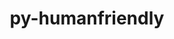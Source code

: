 ---
title: "py-humanfriendly"
layout: cache
categories: [package, develop]
meta: {"compilers": ["none"], "num_specs": 32, "num_specs_by_stack": {"radiuss": 32, "root": 32}, "oss": ["ubuntu18.04"], "platforms": ["linux"], "stacks": ["radiuss", "root"], "targets": ["x86_64_v3"], "versions": ["10.0"]}
spec_details: [{"compiler": "none", "hash": "3zcyai5cmayv6dqtk3lrzkt6kv66gjwf", "os": "ubuntu18.04", "platform": "linux", "size": "-", "stacks": ["radiuss", "root"], "target": "x86_64_v3", "variants": ["build_system=python_pip"], "versions": ["10.0"]}, {"compiler": "none", "hash": "4dxr26jvwus2hxg3hvcwhfjyurseqspp", "os": "ubuntu18.04", "platform": "linux", "size": "-", "stacks": ["radiuss", "root"], "target": "x86_64_v3", "variants": ["build_system=python_pip"], "versions": ["10.0"]}, {"compiler": "none", "hash": "4nw7vp6sx3h5vyfryvpjdxrcmshfsnvy", "os": "ubuntu18.04", "platform": "linux", "size": "-", "stacks": ["radiuss", "root"], "target": "x86_64_v3", "variants": ["build_system=python_pip"], "versions": ["10.0"]}, {"compiler": "none", "hash": "53uzk3hgvch6qpp52cru6ttzsx3p4swn", "os": "ubuntu18.04", "platform": "linux", "size": "-", "stacks": ["radiuss", "root"], "target": "x86_64_v3", "variants": ["build_system=python_pip"], "versions": ["10.0"]}, {"compiler": "none", "hash": "5v57eqa5ryve3xs5cunvjvf4ynb5pzr7", "os": "ubuntu18.04", "platform": "linux", "size": "-", "stacks": ["radiuss", "root"], "target": "x86_64_v3", "variants": ["build_system=python_pip"], "versions": ["10.0"]}, {"compiler": "none", "hash": "6yn56v2uhbvhrrcwkc2oq24jk2tdl7c3", "os": "ubuntu18.04", "platform": "linux", "size": "-", "stacks": ["radiuss", "root"], "target": "x86_64_v3", "variants": ["build_system=python_pip"], "versions": ["10.0"]}, {"compiler": "none", "hash": "a7ocf7nikvs55wxcclkqb2on2lvyswzt", "os": "ubuntu18.04", "platform": "linux", "size": "-", "stacks": ["radiuss", "root"], "target": "x86_64_v3", "variants": ["build_system=python_pip"], "versions": ["10.0"]}, {"compiler": "none", "hash": "adwje3ase7ppu3pvwsidc3lvjzltsszx", "os": "ubuntu18.04", "platform": "linux", "size": "-", "stacks": ["radiuss", "root"], "target": "x86_64_v3", "variants": ["build_system=python_pip"], "versions": ["10.0"]}, {"compiler": "none", "hash": "bc2nzvcdjq2lbwum26532ytf3iq7rfpr", "os": "ubuntu18.04", "platform": "linux", "size": "-", "stacks": ["radiuss", "root"], "target": "x86_64_v3", "variants": ["build_system=python_pip"], "versions": ["10.0"]}, {"compiler": "none", "hash": "bhbpy2wpcimoiafqpupkbf4agoh272wu", "os": "ubuntu18.04", "platform": "linux", "size": "-", "stacks": ["radiuss", "root"], "target": "x86_64_v3", "variants": ["build_system=python_pip"], "versions": ["10.0"]}, {"compiler": "none", "hash": "btxjxkixtcjb2cnz46qhvu57yaaa2rij", "os": "ubuntu18.04", "platform": "linux", "size": "-", "stacks": ["radiuss", "root"], "target": "x86_64_v3", "variants": ["build_system=python_pip"], "versions": ["10.0"]}, {"compiler": "none", "hash": "chtn2cuabilbikdxkrhqw75txvj4agdh", "os": "ubuntu18.04", "platform": "linux", "size": "-", "stacks": ["radiuss", "root"], "target": "x86_64_v3", "variants": ["build_system=python_pip"], "versions": ["10.0"]}, {"compiler": "none", "hash": "cq6lxbl5ydhhw6f6wlcfrac7edda3jjd", "os": "ubuntu18.04", "platform": "linux", "size": "-", "stacks": ["radiuss", "root"], "target": "x86_64_v3", "variants": ["build_system=python_pip"], "versions": ["10.0"]}, {"compiler": "none", "hash": "csk3ydwpoup75vl5hly5yvpyhdjljlh4", "os": "ubuntu18.04", "platform": "linux", "size": "-", "stacks": ["radiuss", "root"], "target": "x86_64_v3", "variants": ["build_system=python_pip"], "versions": ["10.0"]}, {"compiler": "none", "hash": "d73l7q555auzshlzib5h5zpmjtj5edut", "os": "ubuntu18.04", "platform": "linux", "size": "-", "stacks": ["radiuss", "root"], "target": "x86_64_v3", "variants": ["build_system=python_pip"], "versions": ["10.0"]}, {"compiler": "none", "hash": "dxk7g7nxozlgk2527h47uo2wj6vtcjkn", "os": "ubuntu18.04", "platform": "linux", "size": "-", "stacks": ["radiuss", "root"], "target": "x86_64_v3", "variants": ["build_system=python_pip"], "versions": ["10.0"]}, {"compiler": "none", "hash": "fijp2vaikcg53lofvaynnc24wmnxhz7m", "os": "ubuntu18.04", "platform": "linux", "size": "-", "stacks": ["radiuss", "root"], "target": "x86_64_v3", "variants": ["build_system=python_pip"], "versions": ["10.0"]}, {"compiler": "none", "hash": "hpgqt2y6tvubxykxyf66ddbzw7dlxjti", "os": "ubuntu18.04", "platform": "linux", "size": "-", "stacks": ["radiuss", "root"], "target": "x86_64_v3", "variants": ["build_system=python_pip"], "versions": ["10.0"]}, {"compiler": "none", "hash": "ilbg3aw3e57udcgkins2jgxxpyvnwuny", "os": "ubuntu18.04", "platform": "linux", "size": "-", "stacks": ["radiuss", "root"], "target": "x86_64_v3", "variants": ["build_system=python_pip"], "versions": ["10.0"]}, {"compiler": "none", "hash": "ldzpdaefphvcduj4r2dnvnab6iqrc3o6", "os": "ubuntu18.04", "platform": "linux", "size": "-", "stacks": ["radiuss", "root"], "target": "x86_64_v3", "variants": ["build_system=python_pip"], "versions": ["10.0"]}, {"compiler": "none", "hash": "lwg5kpyhv5lapxcd2m6l6gwx53y2pz5x", "os": "ubuntu18.04", "platform": "linux", "size": "-", "stacks": ["radiuss", "root"], "target": "x86_64_v3", "variants": ["build_system=python_pip"], "versions": ["10.0"]}, {"compiler": "none", "hash": "mcjsc5ke7n4ca6akq5xoa6c4qcmvtjp2", "os": "ubuntu18.04", "platform": "linux", "size": "-", "stacks": ["radiuss", "root"], "target": "x86_64_v3", "variants": ["build_system=python_pip"], "versions": ["10.0"]}, {"compiler": "none", "hash": "ttk5sxfspctifymz5h62xlezkzfpclsp", "os": "ubuntu18.04", "platform": "linux", "size": "-", "stacks": ["radiuss", "root"], "target": "x86_64_v3", "variants": ["build_system=python_pip"], "versions": ["10.0"]}, {"compiler": "none", "hash": "tz3az5c3jgqn5zmjsttyirg7kwukppny", "os": "ubuntu18.04", "platform": "linux", "size": "-", "stacks": ["radiuss", "root"], "target": "x86_64_v3", "variants": ["build_system=python_pip"], "versions": ["10.0"]}, {"compiler": "none", "hash": "umy7thjqczywsz4fjsfgjudrq4m56v6i", "os": "ubuntu18.04", "platform": "linux", "size": "-", "stacks": ["radiuss", "root"], "target": "x86_64_v3", "variants": ["build_system=python_pip"], "versions": ["10.0"]}, {"compiler": "none", "hash": "v5xcom27loflsvubahwzrvth7zvv33ur", "os": "ubuntu18.04", "platform": "linux", "size": "-", "stacks": ["radiuss", "root"], "target": "x86_64_v3", "variants": ["build_system=python_pip"], "versions": ["10.0"]}, {"compiler": "none", "hash": "w56a3dgnqqrxz5kmkz3bvxz7x4ins65w", "os": "ubuntu18.04", "platform": "linux", "size": "-", "stacks": ["radiuss", "root"], "target": "x86_64_v3", "variants": ["build_system=python_pip"], "versions": ["10.0"]}, {"compiler": "none", "hash": "wmbjd6rxsnz47azv3mx7y2jw7zd7qydc", "os": "ubuntu18.04", "platform": "linux", "size": "-", "stacks": ["radiuss", "root"], "target": "x86_64_v3", "variants": ["build_system=python_pip"], "versions": ["10.0"]}, {"compiler": "none", "hash": "xivhhqxuuti3l47pxo5hydkikkgxynu3", "os": "ubuntu18.04", "platform": "linux", "size": "-", "stacks": ["radiuss", "root"], "target": "x86_64_v3", "variants": ["build_system=python_pip"], "versions": ["10.0"]}, {"compiler": "none", "hash": "xrg2bsqqo3okqglfntrrvqou62ssmz6h", "os": "ubuntu18.04", "platform": "linux", "size": "-", "stacks": ["radiuss", "root"], "target": "x86_64_v3", "variants": ["build_system=python_pip"], "versions": ["10.0"]}, {"compiler": "none", "hash": "yx2fgedvoxmrexqqxt2of7i6jamdvw42", "os": "ubuntu18.04", "platform": "linux", "size": "-", "stacks": ["radiuss", "root"], "target": "x86_64_v3", "variants": ["build_system=python_pip"], "versions": ["10.0"]}, {"compiler": "none", "hash": "zjfonz7ipqgmsc5vo5m5qwa5nh4asfm5", "os": "ubuntu18.04", "platform": "linux", "size": "-", "stacks": ["radiuss", "root"], "target": "x86_64_v3", "variants": ["build_system=python_pip"], "versions": ["10.0"]}]
---